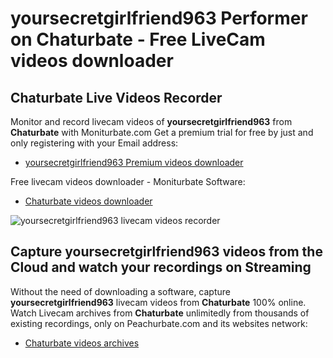 # yoursecretgirlfriend963 Performer on Chaturbate - Free LiveCam videos downloader

## Chaturbate Live Videos Recorder

Monitor and record livecam videos of **yoursecretgirlfriend963** from **Chaturbate** with Moniturbate.com
Get a premium trial for free by just and only registering with your Email address:
* [yoursecretgirlfriend963 Premium videos downloader](https://moniturbate.com/request-demo-licence-key.html)

Free livecam videos downloader - Moniturbate Software:
* [Chaturbate videos downloader](https://moniturbate.com/moniturbate-download-software.html)

![yoursecretgirlfriend963 livecam videos recorder](https://peachurnet.com/templates/moniturbate-software.png)


## Capture yoursecretgirlfriend963 videos from the Cloud and watch your recordings on Streaming

Without the need of downloading a software, capture **yoursecretgirlfriend963** livecam videos from **Chaturbate** 100% online.
Watch Livecam archives from **Chaturbate** unlimitedly from thousands of existing recordings, only on Peachurbate.com and its websites network:
* [Chaturbate videos archives](https://peachurnet.com/)